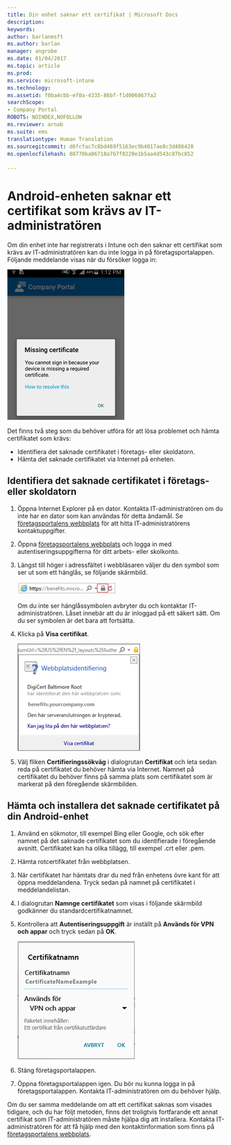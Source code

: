 ```yaml
---
title: Din enhet saknar ett certifikat | Microsoft Docs
description: 
keywords: 
author: barlanmsft
ms.author: barlan
manager: angrobe
ms.date: 01/04/2017
ms.topic: article
ms.prod: 
ms.service: microsoft-intune
ms.technology: 
ms.assetid: f0ba4cbb-ef0a-4335-86bf-f1d006867fa2
searchScope:
- Company Portal
ROBOTS: NOINDEX,NOFOLLOW
ms.reviewer: arnab
ms.suite: ems
translationtype: Human Translation
ms.sourcegitcommit: d6fcfac7c8bd469f5163ec9b4017ae8c3d486428
ms.openlocfilehash: 88770ba06718a767f8229e1b5aa4d543c87bc852

---
```


# <a name="your-android-device-is-missing-a-certificate-required-by-your-it-admin"></a>Android-enheten saknar ett certifikat som krävs av IT-administratören

Om din enhet inte har registrerats i Intune och den saknar ett certifikat som krävs av IT-administratören kan du inte logga in på företagsportalappen. Följande meddelande visas när du försöker logga in:

![screenshot-error-message-about-missing-certificate](./media/andr-cert_install-1-cert_missing.png)

Det finns två steg som du behöver utföra för att lösa problemet och hämta certifikatet som krävs:

- Identifiera det saknade certifikatet i företags- eller skoldatorn.
- Hämta det saknade certifikatet via Internet på enheten.

## <a name="identify-the-missing-certificate-by-looking-on-a-company-or-school-pc"></a>Identifiera det saknade certifikatet i företags- eller skoldatorn

1. Öppna Internet Explorer på en dator. Kontakta IT-administratören om du inte har en dator som kan användas för detta ändamål. Se [företagsportalens webbplats](http://portal.manage.microsoft.com) för att hitta IT-administratörens kontaktuppgifter.

2. Öppna [företagsportalens webbplats](http://portal.manage.microsoft.com) och logga in med autentiseringsuppgifterna för ditt arbets- eller skolkonto.

3. Längst till höger i adressfältet i webbläsaren väljer du den symbol som ser ut som ett hänglås, se följande skärmbild.

    ![screenshot-internet-explorer-address-bar-padlock-symbol](./media/andr-missing-cert-ie-padlock-symbol.png)

    Om du inte ser hänglåssymbolen avbryter du och kontaktar IT-administratören. Låset innebär att du är inloggad på ett säkert sätt. Om du ser symbolen är det bara att fortsätta.

4. Klicka på **Visa certifikat**.

    ![screenshot-internet-explorer-view-certificates-button-on-website-identification-dialog](./media/andr-missg-cert-ie-view-cert-button.png)

5. Välj fliken **Certifieringssökväg** i dialogrutan **Certifikat** och leta sedan reda på certifikatet du behöver hämta via Internet. Namnet på certifikatet du behöver finns på samma plats som certifikatet som är markerat på den föregående skärmbilden.

## <a name="download-and-install-the-missing-certificate-on-your-android-mobile-device"></a>Hämta och installera det saknade certifikatet på din Android-enhet

1. Använd en sökmotor, till exempel Bing eller Google, och sök efter namnet på det saknade certifikatet som du identifierade i föregående avsnitt. Certifikatet kan ha olika tillägg, till exempel .crt eller .pem.

2. Hämta rotcertifikatet från webbplatsen.

3. När certifikatet har hämtats drar du ned från enhetens övre kant för att öppna meddelandena. Tryck sedan på namnet på certifikatet i meddelandelistan.

4. I dialogrutan **Namnge certifikatet** som visas i följande skärmbild godkänner du standardcertifikatnamnet.

5. Kontrollera att **Autentiseringsuppgift** är inställt på **Används för VPN och appar** och tryck sedan på **OK**.

    ![screenshot-certificate-name-dialog-showing-certificate-name](./media/andr-missing-cert-cert-name.png)

6. Stäng företagsportalappen.

7. Öppna företagsportalappen igen. Du bör nu kunna logga in på företagsportalappen. Kontakta IT-administratören om du behöver hjälp.

Om du ser samma meddelande om att ett certifikat saknas som visades tidigare, och du har följt metoden, finns det troligtvis fortfarande ett annat certifikat som IT-administratören måste hjälpa dig att installera. Kontakta IT-administratören för att få hjälp med den kontaktinformation som finns på [företagsportalens webbplats](http://portal.manage.microsoft.com).



<!--HONumber=Jan17_HO1-->


